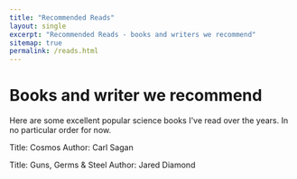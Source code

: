 ```yaml
---
title: "Recommended Reads"
layout: single
excerpt: "Recommended Reads - books and writers we recommend"
sitemap: true
permalink: /reads.html
---
```


Books and writer we recommend
=============================

Here are some excellent popular science books I've read over the years. In no particular order for now.

Title: Cosmos 
Author: Carl Sagan

Title: Guns, Germs & Steel
Author: Jared Diamond
